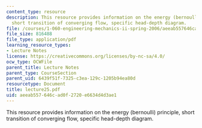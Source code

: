 ```yaml
---
content_type: resource
description: This resource provides information on the energy (bernoulli) principle,
  short transition of converging flow, specific head-depth diagram.
file: /courses/1-060-engineering-mechanics-ii-spring-2006/aeeab557646cad0f2720e6634d4d3ae1_lecture25.pdf
file_size: 816488
file_type: application/pdf
learning_resource_types:
- Lecture Notes
license: https://creativecommons.org/licenses/by-nc-sa/4.0/
ocw_type: OCWFile
parent_title: Lecture Notes
parent_type: CourseSection
parent_uid: 6439f51f-7325-c3ea-129c-1205b94ea80d
resourcetype: Document
title: lecture25.pdf
uid: aeeab557-646c-ad0f-2720-e6634d4d3ae1
---
```

This resource provides information on the energy (bernoulli) principle, short transition of converging flow, specific head-depth diagram.